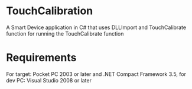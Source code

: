 # TouchCalibration
A Smart Device application in C# that uses DLLImport and TouchCalibrate function for running the TouchCalibrate function
# Requirements
For target: Pocket PC 2003 or later and .NET Compact Framework 3.5, for dev PC: Visual Studio 2008 or later
